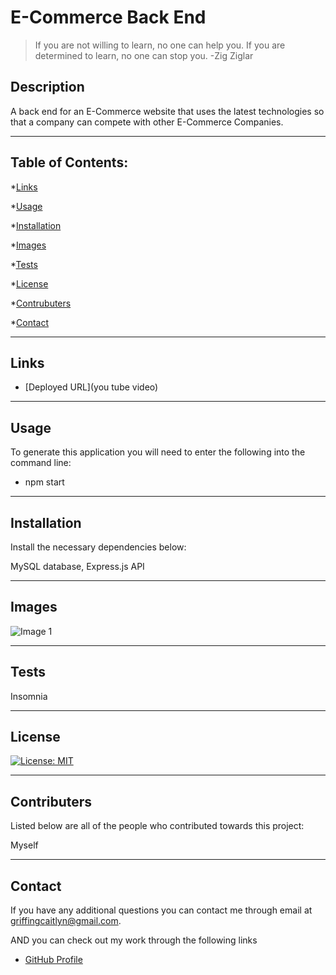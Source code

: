 # E-Commerce Back End

  > If you are not willing to learn, no one can help you. If you are determined to learn, no one can stop you. -Zig Ziglar

  ## Description 

  A back end for an E-Commerce website that uses the latest technologies so that a company can compete with other E-Commerce Companies.

  ---

  ## Table of Contents:

  *[Links](#links)

  *[Usage](#usage)
  
  *[Installation](#installation)

  *[Images](#images)

  *[Tests](#tests)

  *[License](#license)

  *[Contrubuters](#contributers)

  *[Contact](#contact)

  ---

  ## Links

  - [Deployed URL](you tube video)

  ---

  ## Usage

  To generate this application you will need to enter the following into the command line:

  - npm start

  ---

  ## Installation

  Install the necessary dependencies below:

  MySQL database, Express.js API

  ---

  ## Images 

  ![Image 1]()

  ---
  
  ## Tests
  
  Insomnia
  
  ---

  ## License

  [![License: MIT](https://img.shields.io/badge/License-MIT-hotpink.svg)](https://opensource.org/licenses/MIT)

  ---

  ## Contributers

  Listed below are all of the people who contributed towards this project:

  Myself

  ---

  ## Contact

  If you have any additional questions you can contact me through email at griffingcaitlyn@gmail.com.

  AND you can check out my work through the following links

  - [GitHub Profile](https://github.com/caitlyn-griffing)

